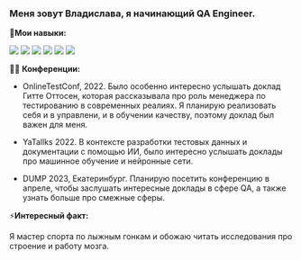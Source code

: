 ### Меня зовут Владислава, я начинающий QA Engineer.
:large_orange_diamond:**Мои навыки:**

<img src="https://img.shields.io/badge/POSTMAN-black?style=for-the-badge&logo=POSTMAN&logoColor=orange"/> <img src="https://img.shields.io/badge/JavaScript-black?style=for-the-badge&logo=JavaScript&logoColor=yellow"/> <img src="https://img.shields.io/badge/Jira-black?style=for-the-badge&logo=Jira Software&logoColor=blue"/> <img src="https://img.shields.io/badge/Git-black?style=for-the-badge&logo=Git&logoColor=orange"/> <img src="https://img.shields.io/badge/PostgreSQL-black?style=for-the-badge&logo=PostgreSQL&logoColor=blue"/> <img src="https://img.shields.io/badge/Charles-black?style=for-the-badge&logo=НАЗВАНИЕ ЛОГОТИПА&logoColor=ЦВЕТ ЛОГОТИПА"/>

👨‍💻 **Конференции:**

* OnlineTestConf, 2022. Было особенно интересно услышать доклад Гитте Оттосен, которая рассказывала про роль менеджера по тестированию в современных реалиях. Я планирую реализовать себя и в управлени, и в обучении качеству, поэтому доклад был важен для меня.

* YaTallks 2022. В контексте разработки тестовых данных и документации с помощью ИИ, было интересно услышать доклады про машинное обучение и нейронные сети.

* DUMP 2023, Екатеринбург. Планирую посетить конференцию в апреле, чтобы заслушать интересные доклады в сфере QA, а также узнать больше про смежные сферы.

⚡**Интересный факт:** 

Я мастер спорта по лыжным гонкам и обожаю читать исследования про строение и работу мозга.


